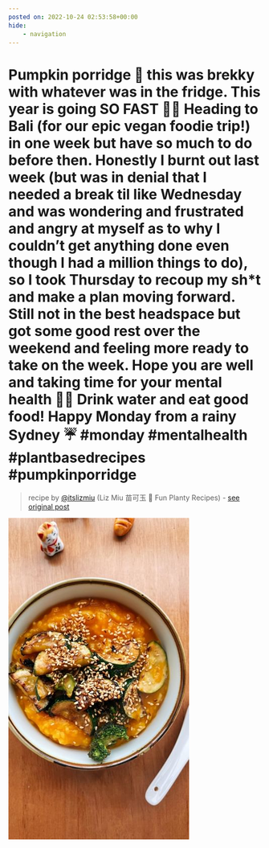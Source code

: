 ```yaml
---
posted on: 2022-10-24 02:53:58+00:00
hide:
    - navigation
---
```


# Pumpkin porridge 🎃 this was brekky with whatever was in the fridge. This year is going SO FAST 😮‍💨 Heading to Bali (for our epic vegan foodie trip!) in one week but have so much to do before then. Honestly I burnt out last week (but was in denial that I needed a break til like Wednesday and was wondering and frustrated and angry at myself as to why I couldn’t get anything done even though I had a million things to do), so I took Thursday to recoup my sh*t and make a plan moving forward. Still not in the best headspace but got some good rest over the weekend and feeling more ready to take on the week. Hope you are well and taking time for your mental health 🫶🏼 Drink water and eat good food! Happy Monday from a rainy Sydney ☔️ #monday #mentalhealth #plantbasedrecipes #pumpkinporridge 

> recipe by [@itslizmiu](https://www.instagram.com/itslizmiu/) 
(Liz Miu 苗可玉 🍜 Fun Planty Recipes) - [see original post](https://instagram.com/p/CkFJS4vJund)

![](../img/itslizmiu_24-10-2022_0210.png)

 